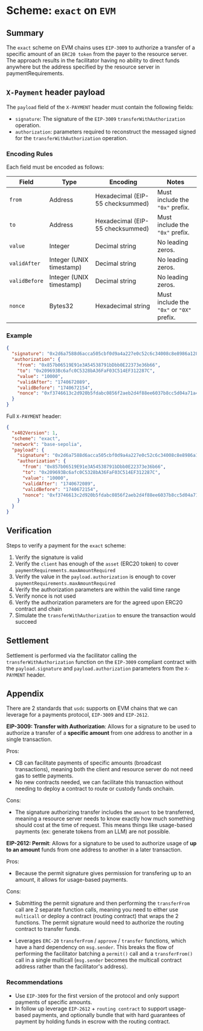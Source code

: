 # Scheme: `exact` on `EVM`

## Summary

The `exact` scheme on EVM chains uses `EIP-3009` to authorize a transfer of a specific amount of an `ERC20 token` from the payer to the resource server. The approach results in the facilitator having no ability to direct funds anywhere but the address specified by the resource server in paymentRequirements.

## `X-Payment` header payload

The `payload` field of the `X-PAYMENT` header must contain the following fields:

- `signature`: The signature of the `EIP-3009` `transferWithAuthorization` operation.
- `authorization`: parameters required to reconstruct the messaged signed for the `transferWithAuthorization` operation.

### Encoding Rules

Each field must be encoded as follows:

| Field | Type | Encoding | Notes |
|--------|------|-----------|-------|
| `from` | Address | Hexadecimal (EIP-55 checksummed) | Must include the `"0x"` prefix. |
| `to` | Address | Hexadecimal (EIP-55 checksummed) | Must include the `"0x"` prefix. |
| `value` | Integer | Decimal string | No leading zeros. |
| `validAfter` | Integer (UNIX timestamp) | Decimal string | No leading zeros. |
| `validBefore` | Integer (UNIX timestamp) | Decimal string | No leading zeros. |
| `nonce` | Bytes32 | Hexadecimal string | Must include the `"0x"` or `"0X"` prefix. |

### Example



```json
{
  "signature": "0x2d6a7588d6acca505cbf0d9a4a227e0c52c6c34008c8e8986a1283259764173608a2ce6496642e377d6da8dbbf5836e9bd15092f9ecab05ded3d6293af148b571c",
  "authorization": {
    "from": "0x857b06519E91e3A54538791bDbb0E22373e36b66",
    "to": "0x209693Bc6afc0C5328bA36FaF03C514EF312287C",
    "value": "10000",
    "validAfter": "1740672089",
    "validBefore": "1740672154",
    "nonce": "0xf3746613c2d920b5fdabc0856f2aeb2d4f88ee6037b8cc5d04a71a4462f13480"
  }
}
```

Full `X-PAYMENT` header:

```json
{
  "x402Version": 1,
  "scheme": "exact",
  "network": "base-sepolia",
  "payload": {
    "signature": "0x2d6a7588d6acca505cbf0d9a4a227e0c52c6c34008c8e8986a1283259764173608a2ce6496642e377d6da8dbbf5836e9bd15092f9ecab05ded3d6293af148b571c",
    "authorization": {
      "from": "0x857b06519E91e3A54538791bDbb0E22373e36b66",
      "to": "0x209693Bc6afc0C5328bA36FaF03C514EF312287C",
      "value": "10000",
      "validAfter": "1740672089",
      "validBefore": "1740672154",
      "nonce": "0xf3746613c2d920b5fdabc0856f2aeb2d4f88ee6037b8cc5d04a71a4462f13480"
    }
  }
}
```

## Verification

Steps to verify a payment for the `exact` scheme:

1. Verify the signature is valid
2. Verify the `client` has enough of the `asset` (ERC20 token) to cover `paymentRequirements.maxAmountRequired`
3. Verify the value in the `payload.authorization` is enough to cover `paymentRequirements.maxAmountRequired`
4. Verify the authorization parameters are within the valid time range
5. Verify nonce is not used
6. Verify the authorization parameters are for the agreed upon ERC20 contract and chain
7. Simulate the `transferWithAuthorization` to ensure the transaction would succeed

## Settlement

Settlement is performed via the facilitator calling the `transferWithAuthorization` function on the `EIP-3009` compliant contract with the `payload.signature` and `payload.authorization` parameters from the `X-PAYMENT` header.

## Appendix

There are 2 standards that `usdc` supports on EVM chains that we can leverage for a payments protocol, `EIP-3009` and `EIP-2612`.

**EIP-3009: Transfer with Authorization**: Allows for a signature to be used to authorize a transfer of a **specific amount** from one address to another in a single transaction.

Pros:

- CB can facilitate payments of specific amounts (broadcast transactions), meaning both the client and resource server do not need gas to settle payments.
- No new contracts needed, we can facilitate this transaction without needing to deploy a contract to route or custody funds onchain.

Cons:

- The signature authorizing transfer includes the `amount` to be transferred, meaning a resource server needs to know exactly how much something should cost at the time of request. This means things like usage-based payments (ex: generate tokens from an LLM) are not possible.

**EIP-2612: Permit**: Allows for a signature to be used to authorize usage of **up to an amount** funds from one address to another in a later transaction.

Pros:

- Because the permit signature gives permission for transfering up to an amount, it allows for usage-based payments.

Cons:

- Submitting the permit signature and then performing the `transferFrom` call are 2 separate function calls, meaning you need to either use `multicall` or deploy a contract (routing contract) that wraps the 2 functions. The permit signature would need to authorize the routing contract to transfer funds.

- Leverages `ERC-20` `transferFrom` / `approve` / `transfer` functions, which have a hard dependency on `msg.sender`. This breaks the flow of performing the facilitator batching a `permit()` call and a `transferFrom()` call in a single multicall (`msg.sender` becomes the multicall contract address rather than the facilitator's address).

### Recommendations

- Use `EIP-3009` for the first version of the protocol and only support payments of specific amounts.
- In follow up leverage `EIP-2612` + `routing contract` to support usage-based payments, and optionally bundle that with hard guarantees of payment by holding funds in escrow with the routing contract.
